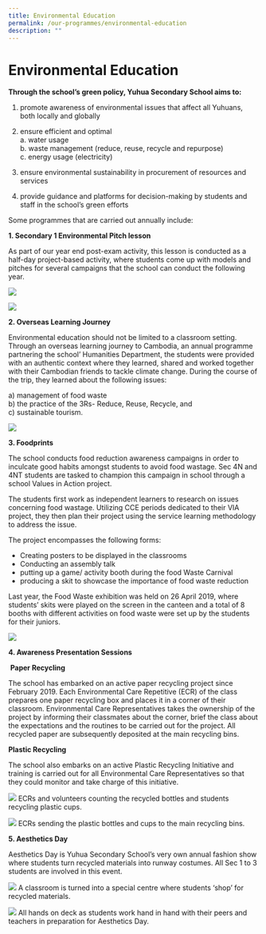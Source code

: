 ```yaml
---
title: Environmental Education
permalink: /our-programmes/environmental-education
description: ""
---
```

# **Environmental Education**

**Through the school’s green policy, Yuhua Secondary School aims to:**

1. promote awareness of environmental issues that affect all Yuhuans, both locally and globally 

2. ensure efficient and optimal    
a. water usage    
b. waste management (reduce, reuse, recycle and repurpose)    
c. energy usage (electricity) 

3. ensure environmental sustainability in procurement of resources and services 
4. provide guidance and platforms for decision-making by students and staff in the school’s green efforts

Some programmes that are carried out annually include:

**1. Secondary 1 Environmental Pitch lesson** 

As part of our year end post-exam activity, this lesson is conducted as a half-day project-based activity, where students come up with models and pitches for several campaigns that the school can conduct the following year.

![](/images/Picture1%20(3).png)

![](/images/Picture1%20(2).png)

**2\. Overseas Learning Journey**  

Environmental education should not be limited to a classroom setting. Through an overseas learning journey to Cambodia, an annual programme partnering the school’ Humanities Department, the students were provided with an authentic context where they learned, shared and worked together with their Cambodian friends to tackle climate change. During the course of the trip, they learned about the following issues:

a) management of food waste   
b) the practice of the 3Rs- Reduce, Reuse, Recycle, and   
c) sustainable tourism.

![](/images/EE2.png)

**3. Foodprints** 

The school conducts food reduction awareness campaigns in order to inculcate good habits amongst students to avoid food wastage. Sec 4N and 4NT students are tasked to champion this campaign in school through a school Values in Action project. 

The students first work as independent learners to research on issues concerning food wastage. Utilizing CCE periods dedicated to their VIA project, they then plan their project using the service learning methodology to address the issue. 

The project encompasses the following forms: 

* Creating posters to be displayed in the classrooms
* Conducting an assembly talk
* putting up a game/ activity booth during the food Waste Carnival
* producing a skit to showcase the importance of food waste reduction

Last year, the Food Waste exhibition was held on 26 April 2019, where students’ skits were played on the screen in the canteen and a total of 8 booths with different activities on food waste were set up by the students for their juniors.

![](/images/EE3.png)

**4. Awareness Presentation Sessions**  

 **Paper Recycling**

The school has embarked on an active paper recycling project since February 2019. Each Environmental Care Repetitive (ECR) of the class prepares one paper recycling box and places it in a corner of their classroom. Environmental Care Representatives takes the ownership of the project by informing their classmates about the corner, brief the class about the expectations and the routines to be carried out for the project. All recycled paper are subsequently deposited at the main recycling bins.   

**Plastic Recycling**

The school also embarks on an active Plastic Recycling Initiative and training is carried out for all Environmental Care Representatives so that they could monitor and take charge of this initiative.

![](/images/EE4.png)
ECRs and volunteers counting the recycled bottles and students recycling plastic cups.

![](/images/EE5.png)
ECRs sending the plastic bottles and cups to the main recycling bins.

**5. Aesthetics Day**

Aesthetics Day is Yuhua Secondary School’s very own annual fashion show where students turn recycled materials into runway costumes. All Sec 1 to 3 students are involved in this event.

![](/images/EE6.png)
A classroom is turned into a special centre where students ‘shop’ for recycled materials.

![](/images/EE7.png)
All hands on deck as students work hand in hand with their peers and teachers in preparation for Aesthetics Day.